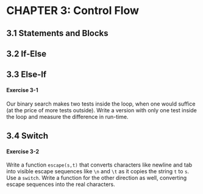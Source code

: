 # CHAPTER 3: Control Flow

## 3.1 Statements and Blocks

## 3.2 If-Else

## 3.3 Else-If

#### Exercise 3-1

Our binary search makes two tests inside the loop, when one would suffice (at the price of more tests outside). Write a version with only one test inside the loop and measure the difference in run-time.

## 3.4 Switch

#### Exercise 3-2

Write a function `escape(s,t)` that converts characters like newline and tab into visible escape sequences like `\n` and `\t` as it copies the string `t` to `s`. Use a `switch`. Write a function for the other direction as well, converting escape sequences into the real characters.

